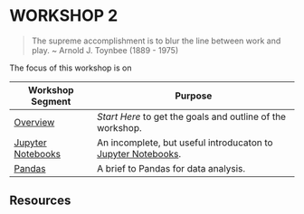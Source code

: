 # WORKSHOP 2
> The supreme accomplishment is to blur the line between work and play. ~ Arnold J. Toynbee (1889 - 1975)

The focus of this workshop is on


| Workshop Segment | Purpose |
|------------------|---------|
| [Overview](ws02a_overview.ipynb) |  _Start Here_ to get the goals and outline of the workshop. |
| [Jupyter Notebooks](ws02b_jupyter.ipynb) | An incomplete, but useful introducaton to [Jupyter Notebooks](https://jupyter.org). |
| [Pandas](ws02c_pandas.ipynb) | A brief to Pandas for data analysis. |

## Resources

